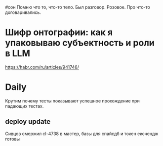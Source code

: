 #сон 
Помню что то, что-то тело. Был разговор. Розовое. Про что-то договаривались.


# Шифр онтографии: как я упаковываю субъектность и роли в LLM
https://habr.com/ru/articles/941746/

# Daily
Крутим почему тесты показывают успешное прохождение при падающих тестах.
## deploy update
Сивцов смержил cl-4738 в мастер,  базы для спайсдб и токен ексчендж готовы